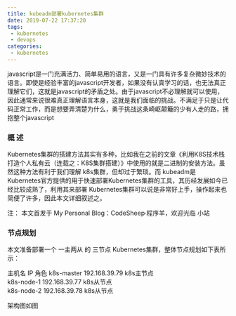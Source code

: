 ```yaml
---
title: kubeadm部署kubernetes集群
date: 2019-07-22 17:37:20
tags: 
 - kubernetes
 - devops
categories: 
 - kubernetes
---
```


javascript是一门充满活力、简单易用的语言，又是一门具有许多复杂微妙技术的语言。即使是经验丰富的javascript开发者，如果没有认真学习的话，也无法真正理解它们，这就是javascript的矛盾之处。由于javascript不必理解就可以使用，因此通常来说很难真正理解语言本身，这就是我们面临的挑战。不满足于只是让代码正常工作，而是想要弄清楚为什么，勇于挑战这条崎岖颠簸的少有人走的路，拥抱整个javascript



### 概 述

Kubernetes集群的搭建方法其实有多种，比如我在之前的文章《利用K8S技术栈打造个人私有云（连载之：K8S集群搭建）》中使用的就是二进制的安装方法。虽然这种方法有利于我们理解 k8s集群，但却过于繁琐。而 kubeadm是 Kubernetes官方提供的用于快速部署Kubernetes集群的工具，其历经发展如今已经比较成熟了，利用其来部署 Kubernetes集群可以说是非常好上手，操作起来也简便了许多，因此本文详细叙述之。

注： 本文首发于 My Personal Blog：CodeSheep·程序羊，欢迎光临 小站

### 节点规划

本文准备部署一个 一主两从 的 三节点 Kubernetes集群，整体节点规划如下表所示：

主机名	IP	角色
k8s-master	192.168.39.79	k8s主节点	
k8s-node-1	192.168.39.77	k8s从节点	
k8s-node-2	192.168.39.78	k8s从节点

架构图如图
<!-- ![header](images/header.jpg) -->